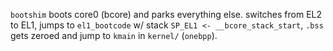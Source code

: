 `bootshim` boots core0 (bcore) and parks everything else.
switches from EL2 to EL1, jumps to `el1_bootcode` w/ stack `SP_EL1 <- __bcore_stack_start`,
`.bss` gets zeroed and jump to `kmain` in `kernel/` (`onebpp`).
